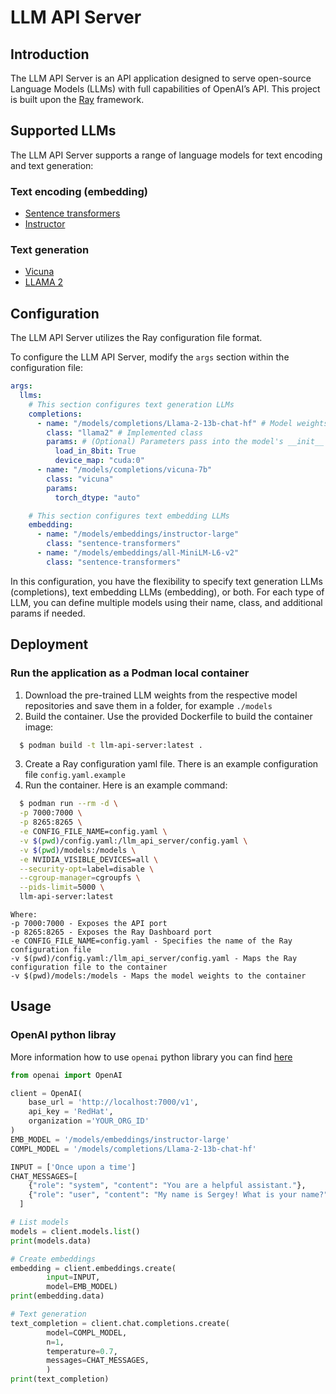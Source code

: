 # LLM API Server

## Introduction
The LLM API Server is an API application designed to serve open-source  Language Models (LLMs) with full capabilities of OpenAI’s API.
This project is built upon the [Ray](https://docs.ray.io/) framework.

## Supported LLMs
The LLM API Server supports a range of language models for text encoding and text generation:
### Text encoding (embedding)
- [Sentence transformers](https://huggingface.co/sentence-transformers)
- [Instructor](https://huggingface.co/hkunlp/instructor-large)

### Text generation
- [Vicuna](https://huggingface.co/lmsys)
- [LLAMA 2](https://huggingface.co/meta-llama)

## Configuration
The LLM API Server utilizes the Ray configuration file format.

To configure the LLM API Server, modify the `args` section within the configuration file:

```yaml
args:
  llms:
    # This section configures text generation LLMs
    completions:
      - name: "/models/completions/Llama-2-13b-chat-hf" # Model weights path
        class: "llama2" # Implemented class 
        params: # (Optional) Parameters pass into the model's __init__ method
          load_in_8bit: True
          device_map: "cuda:0"
      - name: "/models/completions/vicuna-7b"
        class: "vicuna"
        params:
          torch_dtype: "auto"

    # This section configures text embedding LLMs
    embedding:
      - name: "/models/embeddings/instructor-large"
        class: "sentence-transformers"
      - name: "/models/embeddings/all-MiniLM-L6-v2"
        class: "sentence-transformers"
```
In this configuration, you have the flexibility to specify text generation LLMs (completions), text embedding LLMs (embedding), or both. 
For each type of LLM, you can define multiple models using their name, class, and additional params if needed.

## Deployment
### Run the application as a Podman local container
 1. Download the pre-trained LLM weights from the respective model repositories and save them in a folder, for example `./models`
 2. Build the container. 
    Use the provided Dockerfile to build the container image:
  ```bash
    $ podman build -t llm-api-server:latest .
  ```
3. Create a Ray configuration yaml file. There is an example configuration file `config.yaml.example`
4. Run the container. Here is an example command:
  ```bash
    $ podman run --rm -d \
    -p 7000:7000 \
    -p 8265:8265 \
    -e CONFIG_FILE_NAME=config.yaml \
    -v $(pwd)/config.yaml:/llm_api_server/config.yaml \
    -v $(pwd)/models:/models \
    -e NVIDIA_VISIBLE_DEVICES=all \
    --security-opt=label=disable \
    --cgroup-manager=cgroupfs \
    --pids-limit=5000 \
    llm-api-server:latest
  ```
  ```
  Where:
  -p 7000:7000 - Exposes the API port
  -p 8265:8265 - Exposes the Ray Dashboard port
  -e CONFIG_FILE_NAME=config.yaml - Specifies the name of the Ray configuration file
  -v $(pwd)/config.yaml:/llm_api_server/config.yaml - Maps the Ray configuration file to the container
  -v $(pwd)/models:/models - Maps the model weights to the container
  ```
## Usage
### OpenAI python libray
More information how to use `openai` python library you can find [here](https://github.com/openai/openai-python)
```python
from openai import OpenAI

client = OpenAI(
    base_url = 'http://localhost:7000/v1',
    api_key = 'RedHat',
    organization ='YOUR_ORG_ID'
)
EMB_MODEL = '/models/embeddings/instructor-large'
COMPL_MODEL = '/models/completions/Llama-2-13b-chat-hf'

INPUT = ['Once upon a time']
CHAT_MESSAGES=[
    {"role": "system", "content": "You are a helpful assistant."},
    {"role": "user", "content": "My name is Sergey! What is your name?"},
  ]

# List models
models = client.models.list()
print(models.data)

# Create embeddings
embedding = client.embeddings.create(
        input=INPUT,
        model=EMB_MODEL)
print(embedding.data)

# Text generation 
text_completion = client.chat.completions.create(
        model=COMPL_MODEL,
        n=1,
        temperature=0.7,
        messages=CHAT_MESSAGES,
        )
print(text_completion)
```